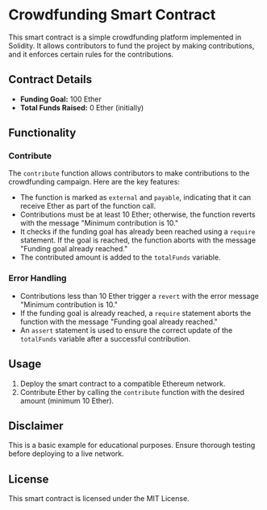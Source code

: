 # Crowdfunding Smart Contract

This smart contract is a simple crowdfunding platform implemented in Solidity. It allows contributors to fund the project by making contributions, and it enforces certain rules for the contributions.

## Contract Details

- **Funding Goal:** 100 Ether
- **Total Funds Raised:** 0 Ether (initially)

## Functionality

### Contribute

The `contribute` function allows contributors to make contributions to the crowdfunding campaign. Here are the key features:

- The function is marked as `external` and `payable`, indicating that it can receive Ether as part of the function call.
- Contributions must be at least 10 Ether; otherwise, the function reverts with the message "Minimum contribution is 10."
- It checks if the funding goal has already been reached using a `require` statement. If the goal is reached, the function aborts with the message "Funding goal already reached."
- The contributed amount is added to the `totalFunds` variable.

### Error Handling

- Contributions less than 10 Ether trigger a `revert` with the error message "Minimum contribution is 10."
- If the funding goal is already reached, a `require` statement aborts the function with the message "Funding goal already reached."
- An `assert` statement is used to ensure the correct update of the `totalFunds` variable after a successful contribution.

## Usage

1. Deploy the smart contract to a compatible Ethereum network.
2. Contribute Ether by calling the `contribute` function with the desired amount (minimum 10 Ether).

## Disclaimer

This is a basic example for educational purposes. Ensure thorough testing before deploying to a live network.

## License

This smart contract is licensed under the MIT License.


